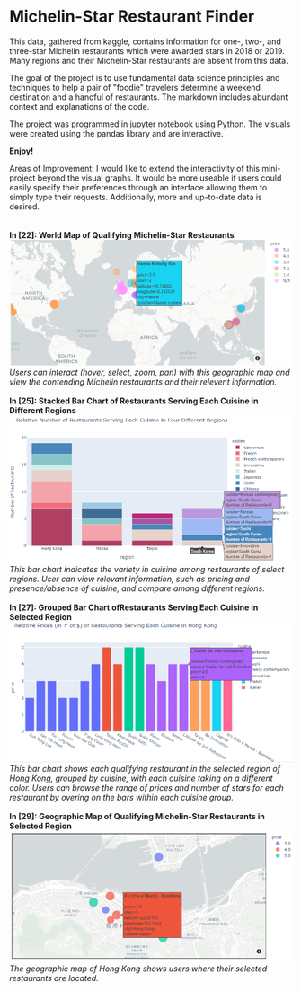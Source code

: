 # Michelin-Star Restaurant Finder
This data, gathered from kaggle, contains information for one-, two-, and three-star Michelin restaurants which were awarded stars in 2018 or 2019. Many regions and their Michelin-Star restaurants are absent from this data. 

The goal of the project is to use fundamental data science principles and techniques to help a pair of "foodie" travelers determine a weekend destination and a handful of restaurants. The markdown includes abundant context and explanations of the code. 

The project was programmed in jupyter notebook using Python. The visuals were created using the pandas library and are interactive.

**Enjoy!**

Areas of Improvement: I would like to extend the interactivity of this mini-project beyond the visual graphs. It would be more useable if users could easily specify their preferences through an interface allowing them to simply type their requests. Additionally, more and up-to-date data is desired.
<br/>
<br/>
<br/>
**In [22]: World Map of Qualifying Michelin-Star Restaurants**
![1_geomap](https://github.com/WuSelina/Michellin-Star-Restaurant-Finder-/blob/master/Project%20visuals/1.PNG )
<br/>
*Users can interact (hover, select, zoom, pan) with this geographic map and view the contending Michelin restaurants and their relevent information.*
<br/>
<br/>
**In [25]: Stacked Bar Chart of Restaurants Serving Each Cuisine in Different Regions**
![2_stackedbar](https://github.com/WuSelina/Michellin-Star-Restaurant-Finder-/blob/master/Project%20visuals/2.png )
<br/>
*This bar chart indicates the variety in cuisine among restaurants of select regions. User can view relevant information, such as pricing and presence/absence of cuisine, and compare among different regions.*
<br/>
<br/>
**In [27]: Grouped Bar Chart ofRestaurants Serving Each Cuisine in Selected Region**
![4_groupedbar](https://github.com/WuSelina/Michellin-Star-Restaurant-Finder-/blob/master/Project%20visuals/4.PNG)
<br/>
*This bar chart shows each qualifying restaurant in the selected region of Hong Kong, grouped by cuisine, with each cuisine taking on a different color. Users can browse the range of prices and number of stars for each restaurant by overing on the bars within each cuisine group.*
<br/>
<br/>
**In [29]: Geographic Map of Qualifying Michelin-Star Restaurants in Selected Region**
![5_geomap](https://github.com/WuSelina/Michellin-Star-Restaurant-Finder-/blob/master/Project%20visuals/5.PNG)
<br/>
*The geographic map of Hong Kong shows users where their selected restaurants are located.*
<br/>
<br/>
